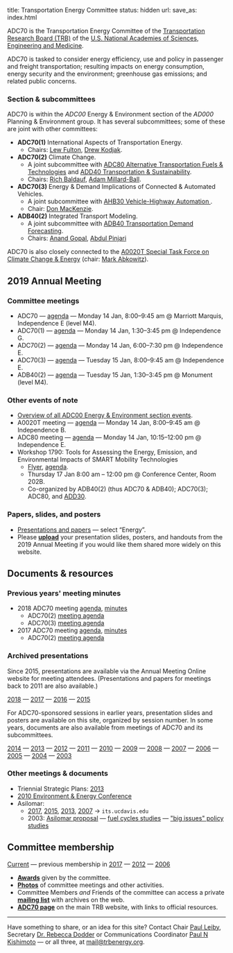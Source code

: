 title: Transportation Energy Committee
status: hidden
url:
save_as: index.html

ADC70 is the Transportation Energy Committee of the [Transportation Research Board (TRB)](http://www.trb.org) of the [U.S. National Academies of Sciences, Engineering and Medicine](http://www.nationalacademies.org).

ADC70 is tasked to consider energy efficiency, use and policy in passenger and freight transportation; resulting impacts on energy consumption, energy security and the environment; greenhouse gas emissions; and related public concerns.

### Section & subcommittees

ADC70 is within the *ADC00* Energy & Environment section of the *AD000* Planning & Environment group. It has several subcommittees; some of these are joint with other committees:

- **ADC70(1)** International Aspects of Transportation Energy.
    - Chairs: [Lew Fulton](mailto:lmfulton@ucdavis.edu), [Drew Kodjak](mailto:drew@theicct.org).
- **ADC70(2)** Climate Change.
    - A joint subcommittee with [ADC80 Alternative Transportation Fuels & Technologies](http://www.trb.org/ADC80/ADC80.aspx) and [ADD40 Transportation & Sustainability](http://www.trb.org/ADD40/ADD40.aspx).
    - Chairs: [Rich Baldauf](mailto:Baldauf.Richard@epa.gov), [Adam Millard-Ball](mailto:adammb@ucsc.edu).
- **ADC70(3)** Energy & Demand Implications of Connected & Automated Vehicles.
    - A joint subcommittee with [AHB30 Vehicle-Highway Automation
](http://www.trb.org/AHB30/AHB30.aspx).
    - Chair: [Don MacKenzie](mailto:dwhm@uw.edu).
- **ADB40(2)** Integrated Transport Modeling.
    - A joint subcommittee with [ADB40 Transportation Demand Forecasting](http://www.trb.org/ADB40/ADB40.aspx).
    - Chairs: [Anand Gopal](mailto:ARGopal@lbl.gov), [Abdul Pinjari](mailto:apinjari@usf.edu)

ADC70 is also closely connected to the [A0020T Special Task Force on Climate Change & Energy](http://www.trb.org/A0020T/A0020T.aspx) (chair: [Mark Abkowitz](mailto:mark.abkowitz@vanderbilt.edu)).

<a name="2019"></a>

## 2019 Annual Meeting

### Committee meetings
- ADC70 — [agenda](https://www.dropbox.com/s/xgwnwy0kx93ldy5/2019%20ADC70%20agenda.pdf?dl=0) — Monday 14 Jan, 8:00–9:45 am @ Marriott Marquis, Independence E (level M4).
- ADC70(1) — [agenda]({filename}2019-adc70-1-agenda.md) — Monday 14 Jan, 1:30–3:45 pm @ Independence G.
- ADC70(2) — [agenda](https://www.dropbox.com/s/0bji0q0di9pdqnm/2019%20ADC70%282%29%20agenda.pdf?dl=0) — Monday 14 Jan, 6:00–7:30 pm @ Independence E.
- ADC70(3) — [agenda](https://www.dropbox.com/s/q93g7rgzk08czzt/2019%20ADC70%283%29%20agenda.pdf?dl=0) — Tuesday 15 Jan, 8:00–9:45 am @ Independence E.
- ADB40(2) — [agenda](https://www.dropbox.com/s/1tm672u6cw7kxvl/2019%20ADB40%282%29%20agenda.pdf?dl=0) — Tuesday 15 Jan, 1:30–3:45 pm @ Monument (level M4).

### Other events of note
- [Overview of all ADC00 Energy & Environment section events](https://www.dropbox.com/s/l91sxij2gub4zbd/2019%20ADC00%20section%20events.pdf?dl=0).
- A0020T meeting — [agenda](https://www.dropbox.com/s/ldqkyb8uocolxlw/2019%20A0020T%20agenda.pdf?dl=0) — Monday 14 Jan, 8:00–9:45 am @ Independence B.
- ADC80 meeting — [agenda](https://www.dropbox.com/s/d4lvnwx86pld3uj/2019%20ADC80%20agenda.pdf?dl=0) — Monday 14 Jan, 10:15–12:00 pm @ Independence E.
- Workshop 1790: Tools for Assessing the Energy, Emission, and Environmental Impacts of SMART Mobility Technologies
    - [Flyer](https://www.dropbox.com/s/vyo2crv2jnw3j25/2019%20Workshop%201790%20flyer.pdf?dl=0), [agenda](https://www.dropbox.com/s/khajgwrejn9aweu/2019%20Workshop%201790%20agenda.pdf?dl=0).
    - Thursday 17 Jan 8:00 am – 12:00 pm @ Conference Center, Room 202B.
    - Co-organized by ADB40(2) (thus ADC70 & ADB40); ADC70(3); ADC80, and [ADD30](http://www.trb.org/ADD40/ADD40.aspx).

### Papers, slides, and posters
- [Presentations and papers](http://amonline.trb.org/2019-subject-index) — select “Energy”.
- Please [**upload**](https://www.dropbox.com/request/vp2dHVFEkxbqY4r9e5Cx) your presentation slides, posters, and handouts from the 2019 Annual Meeting if you would like them shared more widely on this website.

## Documents & resources

### Previous years' meeting minutes

- 2018 ADC70 meeting [agenda](https://www.dropbox.com/s/6lu5i1u5lsgaoly/2018%20ADC70%20agenda.pdf?dl=0), [minutes](https://www.dropbox.com/s/p36dmyc0jnabfpa/2018%20ADC70%20minutes.pdf?dl=0)
    - ADC70(2) [meeting agenda](https://www.dropbox.com/s/t5wg10kz553ctb7/2018%20ADC70%282%29%20agenda.pdf?dl=0)
    - ADC70(3) [meeting agenda](https://www.dropbox.com/s/mpv1wn8pqnfg9ix/2018%20ADC70%283%29%20agenda.pdf?dl=0)
- 2017 ADC70 meeting [agenda](https://www.dropbox.com/s/nhfi0uwp9zu2dbq/2017%20ADC70%20agenda.pdf?dl=0), [minutes](https://www.dropbox.com/s/romcf4q52npm5xx/?dl=0)
    - ADC70(2) [meeting agenda](https://www.dropbox.com/s/l3dsrxkigy9hnb7/2017%20ADC70%282%29%20agenda.pdf?dl=0)

### Archived presentations

Since 2015, presentations are available via the Annual Meeting Online website for meeting attendees. (Presentations and papers for meetings back to 2011 are also available.)

[2018](http://amonline.trb.org/2018-subject-index) —
[2017](http://amonline.trb.org/2017-subject-index) —
[2016](http://amonline.trb.org/2016-subject-index) —
[2015](http://amonline.trb.org/2015-subject-index)

For ADC70-sponsored sessions in earlier years, presentation slides and posters are available on this site, organized by session number. In some years, documents are also available from meetings of ADC70 and its subcommittees.

[2014](/presentations/2014) —
[2013](/presentations/2013) —
[2012](/presentations/2012) —
[2011](/presentations/2011) —
[2010](/presentations/2010) —
[2009](/presentations/2009) —
[2008](/presentations/2008) —
[2007](/presentations/2007) —
[2006](/presentations/2006) —
[2005](/presentations/2005) —
[2004](/presentations/2004) —
[2003](/presentations/2003)

### Other meetings & documents

- Triennial Strategic Plans: [2013](https://www.dropbox.com/s/xytkchuwrubjdh2/2013-04-01%20strategic%20plan.pdf?dl=0)
- [2010 Environment & Energy Conference](/2010-enviro-energy-conf)
- Asilomar:
    - [2017](https://its.ucdavis.edu/2017-asilomar-biennial-conference/), [2015](https://its.ucdavis.edu/news-and-events/conferences-2/asilomar-conference-publications/2015-asilomar-conference/), [2013](http://its.ucdavis.edu/news-and-events/conferences-2/asilomar-conference-publications/2013-asilomar-biennial-conference/), [2007](http://its.ucdavis.edu/news-and-events/conferences-2/asilomar-conference-publications/2007-asilomar/) → `its.ucdavis.edu`
    - 2003: [Asilomar proposal](https://db.tt/pWOVzxwB) — [fuel cycles studies](/fuel-cycles) — ["big issues" policy studies](https://db.tt/XIL02q51)

## Committee membership
[Current](https://www.mytrb.org/CommitteeDetails.aspx?CMTID=1182) —
previous membership in [2017](/members/2017) — [2012](/members/2012) —
[2006](/members/2006)

- [**Awards**](/awards) given by the committee.
- [**Photos**](/photos) of committee meetings and other activities.
- Committee Members *and* Friends of the committee can access a private [**mailing list**]({filename}discussion.md) with archives on the web.
- [**ADC70 page**](http://www.trb.org/ADC70/ADC70.aspx) on the main TRB website, with links to official resources.

-----

Have something to share, or an idea for this site? Contact Chair [Paul Leiby](mailto:leiby@ornl.gov), Secretary [Dr. Rebecca Dodder](mailto:dodder.rebecca@epa.gov) or Communications Coordinator [Paul N Kishimoto](mailto:pnk@mit.edu) — or all three, at [mail@trbenergy.org](mailto:mail@trbenergy.org).
